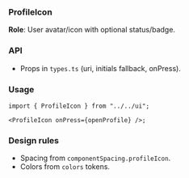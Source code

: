 ### ProfileIcon

**Role**: User avatar/icon with optional status/badge.

### API

- Props in `types.ts` (uri, initials fallback, onPress).

### Usage

```tsx
import { ProfileIcon } from "../../ui";

<ProfileIcon onPress={openProfile} />;
```

### Design rules

- Spacing from `componentSpacing.profileIcon`.
- Colors from `colors` tokens.
